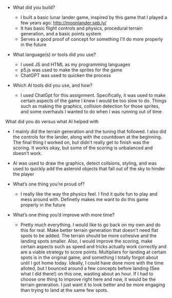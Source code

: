 - What did you build?
    - I built a basic lunar lander game, inspired by this game that I played a few years ago: http://moonlander.seb.ly/
    - It has basic flight controls and physics, procedural terrain generation, and a basic points system
    - Serves a good proof of concept for something I'll do more properly in the future
      
- What language(s) or tools did you use?
    - I used JS and HTML as my programming languages
    - p5.js was used to make the sprites for the game
    - ChatGPT was used to quicken the process
      
- Which AI tools did you use, and how?
    - I used ChatGpt for this assignment. Specifically, it was used to make certain aspects of the game I knew I would be too slow to do.
      Things such as making the graphics, collision detection for those sprites, and some overhauls I wanted to do when I was running out of time
      
What did you do versus what AI helped with
   - I mainly did the terrain generation and the tuning that followed. I also did the controls for the lander, along with the countdown at the beginning.
     The final thing I worked on, but didn't really get to finish was the scoring. It works okay, but some of the scoring is unbalanced and doesn't work.
   - AI was used to draw the graphics, detect collsions, styling, and was used to quickly add the asteroid objects that fall out of the sky to hinder the player
     
- What’s one thing you’re proud of?
    - I really like the way the physics feel. I find it quite fun to play and mess around with. Definetly makes me want to do this game properly in the future
    
- What’s one thing you’d improve with more time?
    - Pretty much everything. I would like to go back on my own and do this for real. Make better terrain generation that doesn't need flat spots to be added.
      The terrain should be more cohesive and the landing spots smaller. Also, I would improve the scoring, make certain aspects such as speed and tricks actually work 
      correctly and are a viable strategy to score points. Multipliers for landing at certain spots is in the original game, and something I totally forgot about until I got
      home today. Ideally, I could have done more with the time alloted, but I bounced around a few concepts before landing (See what I did there!) on this one, wasting
      about an hour. If I had to choose one thing to improve right here and now, it would be the terrain generation. I just want it to look better and be more engaging than
      trying to land at the same few spots.
